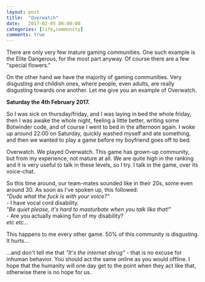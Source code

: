 ```yaml
---
layout: post
title:  "Overwatch"
date:   2017-02-05 06:00:00
categories: [life,community]
comments: true
---
```

There are only very few mature gaming communities. One such example is the Elite Dangerous, for the most part anyway. Of course there are a few "special flowers."

On the other hand we have the majority of gaming communities. Very disgusting and childish ones, where people, even adults, are really disgusting towards one another. Let me give you an example of Overwatch.

<!--more-->

**Saturday the 4th February 2017.**

So I was sick on thursday/friday, and I was laying in bed the whole friday, then I was awake the whole night, feeling a little better, writing some Botwinder code, and of course I went to bed in the afternoon again. I woke up around 22:00 on Saturday, quickly washed myself and ate something, and then we wanted to play a game before my boyfriend goes off to bed.

Overwatch. We played Overwatch. This game has grown-up community, but from my experience, not mature at all. We are quite high in the ranking and it is very useful to talk in these levels, so I try. I talk in the game, over its voice-chat.

So this time around, our team-mates sounded like in their 20s, some even around 30. As soon as I've spoken up, this followed:
<br /> _"Dude what the fuck is with your voice?"_
<br /> - I have vocal cord disability.
<br /> _"Be quiet please, it's hard to masturbate when you talk like that!"_
<br /> - Are you actually making fun of my disability?
<br /> _etc etc..._

This happens to me every other game. 50% of this community is disgusting. It hurts...

...and don't tell me that _"It's the internet *shrug*"_ - that is no excuse for inhuman behavior. You should act the same online as you would offline. I hope that the humanity will one day get to the point when they act like that, otherwise there is no hope for us.
